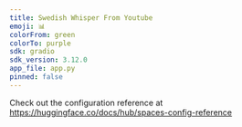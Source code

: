 ```yaml
---
title: Swedish Whisper From Youtube
emoji: 📊
colorFrom: green
colorTo: purple
sdk: gradio
sdk_version: 3.12.0
app_file: app.py
pinned: false
---
```


Check out the configuration reference at https://huggingface.co/docs/hub/spaces-config-reference
